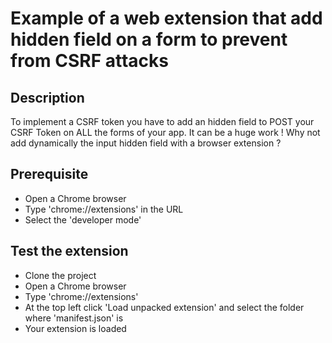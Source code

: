 # Example of a web extension that add hidden field on a form to prevent from CSRF attacks

## Description
To implement a CSRF token you have to add an hidden field to POST your CSRF Token on ALL the forms of your app.
It can be a huge work !
Why not add dynamically the input hidden field with a browser extension ?

## Prerequisite

 * Open a Chrome browser
 * Type 'chrome://extensions' in the URL
 * Select the 'developer mode'

## Test the extension

 * Clone the project
 * Open a Chrome browser
 * Type 'chrome://extensions'
 * At the top left click 'Load unpacked extension' and select the folder where 'manifest.json' is
 * Your extension is loaded



